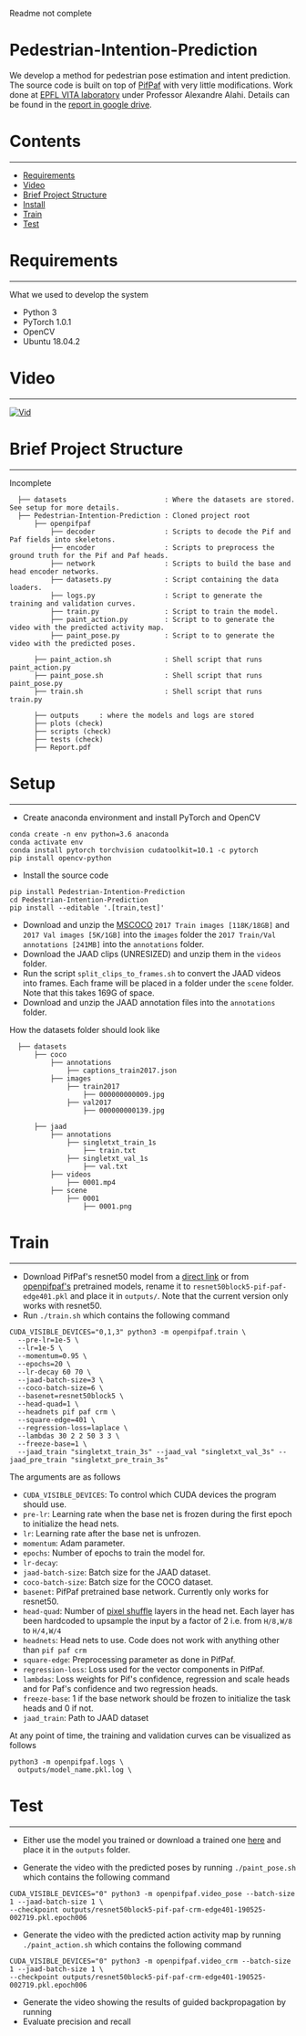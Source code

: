 Readme not complete

# Pedestrian-Intention-Prediction

We develop a method for pedestrian pose estimation and intent prediction. The source code is built on top of [PifPaf](https://github.com/vita-epfl/openpifpaf/blob/master/README.md) with very little modifications. Work done at [EPFL VITA laboratory](https://www.epfl.ch/labs/vita/) under Professor Alexandre Alahi. Details can be found in the [report in google drive](https://drive.google.com/file/d/1bgQwPH6YX1EqEUOPAkxO3n8QZM5IWOG1/view?usp=sharing).

# Contents
------------
  * [Requirements](#requirements)
  * [Video](#video)
  * [Brief Project Structure](#brief-project-structure)
  * [Install](#install)
  * [Train](#train)
  * [Test](#test)

# Requirements
------------
What we used to develop the system

  * Python 3
  * PyTorch 1.0.1
  * OpenCV
  * Ubuntu 18.04.2

# Video
------------
 
[![Vid](/others/Video.png)](https://www.youtube.com/watch?v=KTmi0D-UTTQ)

# Brief Project Structure
------------

Incomplete

      ├── datasets                        : Where the datasets are stored. See setup for more details.
      ├── Pedestrian-Intention-Prediction : Cloned project root
          ├── openpifpaf      
              ├── decoder                 : Scripts to decode the Pif and Paf fields into skeletons.
              ├── encoder                 : Scripts to preprocess the ground truth for the Pif and Paf heads.              
              ├── network                 : Scripts to build the base and head encoder networks.                
              ├── datasets.py             : Script containing the data loaders.          
              ├── logs.py                 : Script to generate the training and validation curves.
              ├── train.py                : Script to train the model.
              ├── paint_action.py         : Script to to generate the video with the predicted activity map.
              ├── paint_pose.py           : Script to to generate the video with the predicted poses.

          ├── paint_action.sh             : Shell script that runs paint_action.py
          ├── paint_pose.sh               : Shell script that runs paint_pose.py
          ├── train.sh                    : Shell script that runs train.py

          ├── outputs     : where the models and logs are stored  
          ├── plots (check)
          ├── scripts (check)
          ├── tests (check) 
          ├── Report.pdf          

# Setup
------------

* Create anaconda environment and install PyTorch and OpenCV
```
conda create -n env python=3.6 anaconda
conda activate env
conda install pytorch torchvision cudatoolkit=10.1 -c pytorch
pip install opencv-python
```

* Install the source code
```
pip install Pedestrian-Intention-Prediction
cd Pedestrian-Intention-Prediction
pip install --editable '.[train,test]'
```
* Download and unzip the [MSCOCO](http://cocodataset.org/#download) `2017 Train images [118K/18GB]` and `2017 Val images [5K/1GB]` into the `images` folder the `2017 Train/Val annotations [241MB]` into the `annotations` folder.
* Download the JAAD clips (UNRESIZED) and unzip them in the `videos` folder.
* Run the script `split_clips_to_frames.sh` to convert the JAAD videos into frames. Each frame will be placed in a folder under the `scene` folder. Note that this takes 169G of space.
* Download and unzip the JAAD annotation files into the `annotations` folder.

How the datasets folder should look like

      ├── datasets  
          ├── coco
              ├── annotations 
                  ├── captions_train2017.json
              ├── images   
                  ├── train2017
                      ├── 000000000009.jpg
                  ├── val2017
                      ├── 000000000139.jpg
                      
          ├── jaad  
              ├── annotations 
                  ├── singletxt_train_1s
                      ├── train.txt
                  ├── singletxt_val_1s
                      ├── val.txt
              ├── videos 
                  ├── 0001.mp4
              ├── scene 
                  ├── 0001
                      ├── 0001.png

# Train
------------
 
* Download PifPaf's resnet50 model from a [direct link](https://drive.google.com/open?id=13HPZdbdjg09paa-RMTpMPdm5nmgT1jYF) or from [openpifpaf's](https://github.com/vita-epfl/openpifpaf) pretrained models, rename it to `resnet50block5-pif-paf-edge401.pkl` and place it in `outputs/`. Note that the current version only works with resnet50.
* Run `./train.sh` which contains the following command
```
CUDA_VISIBLE_DEVICES="0,1,3" python3 -m openpifpaf.train \
  --pre-lr=1e-5 \
  --lr=1e-5 \
  --momentum=0.95 \
  --epochs=20 \
  --lr-decay 60 70 \
  --jaad-batch-size=3 \
  --coco-batch-size=6 \
  --basenet=resnet50block5 \
  --head-quad=1 \
  --headnets pif paf crm \
  --square-edge=401 \
  --regression-loss=laplace \
  --lambdas 30 2 2 50 3 3 \
  --freeze-base=1 \
  --jaad_train "singletxt_train_3s" --jaad_val "singletxt_val_3s" --jaad_pre_train "singletxt_pre_train_3s"
```

The arguments are as follows
* `CUDA_VISIBLE_DEVICES`: To control which CUDA devices the program should use.
* `pre-lr`: Learning rate when the base net is frozen during the first epoch to initialize the head nets.
* `lr`: Learning rate after the base net is unfrozen.
* `momentum`: Adam parameter.
* `epochs`: Number of epochs to train the model for.
* `lr-decay`: 
* `jaad-batch-size`: Batch size for the JAAD dataset.
* `coco-batch-size`: Batch size for the COCO dataset.
* `basenet`: PifPaf pretrained base network. Currently only works for resnet50.
* `head-quad`: Number of [pixel shuffle](https://pytorch.org/docs/stable/nn.html#torch.nn.PixelShuffle) layers in the head net. Each layer has been hardcoded to upsample the input by a factor of 2 i.e. from `H/8,W/8` to `H/4,W/4`
* `headnets`: Head nets to use. Code does not work with anything other than `pif paf crm`
* `square-edge`: Preprocessing parameter as done in PifPaf.
* `regression-loss`: Loss used for the vector components in PifPaf.
* `lambdas`: Loss weights for Pif's confidence, regression and scale heads and for Paf's confidence and two regression heads.
* `freeze-base`: 1 if the base network should be frozen to initialize the task heads and 0 if not.
* `jaad_train`: Path to JAAD dataset

At any point of time, the training and validation curves can be visualized as follows
```
python3 -m openpifpaf.logs \
  outputs/model_name.pkl.log \
```

# Test
------------

* Either use the model you trained or download a trained one [here](https://drive.google.com/file/d/1SWY2GDEyQp-wNmmFKMBTZHSYJN7HKfgU/view?usp=sharing) and place it in the `outputs` folder.

* Generate the video with the predicted poses by running `./paint_pose.sh` which contains the following command
```
CUDA_VISIBLE_DEVICES="0" python3 -m openpifpaf.video_pose --batch-size 1 --jaad-batch-size 1 \
--checkpoint outputs/resnet50block5-pif-paf-crm-edge401-190525-002719.pkl.epoch006
```

* Generate the video with the predicted action activity map by running `./paint_action.sh` which contains the following command
```
CUDA_VISIBLE_DEVICES="0" python3 -m openpifpaf.video_crm --batch-size 1 --jaad-batch-size 1 \
--checkpoint outputs/resnet50block5-pif-paf-crm-edge401-190525-002719.pkl.epoch006
```

* Generate the video showing the results of guided backpropagation by running
* Evaluate precision and recall
